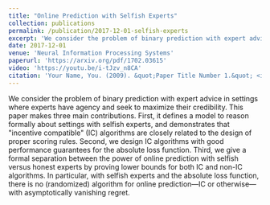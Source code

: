 ```yaml
---
title: "Online Prediction with Selfish Experts"
collection: publications
permalink: /publication/2017-12-01-selfish-experts
excerpt: 'We consider the problem of binary prediction with expert advice in settings where experts have agency and seek to maximize their credibility.'
date: 2017-12-01
venue: 'Neural Information Processing Systems'
paperurl: 'https://arxiv.org/pdf/1702.03615'
video: 'https://youtu.be/i-tJzv_n8CA'
citation: 'Your Name, You. (2009). &quot;Paper Title Number 1.&quot; <i>Journal 1</i>. 1(1).'
---
```



We consider the problem of binary prediction with expert advice in settings where experts have agency and seek to maximize their credibility. This paper makes three main contributions. First, it defines a model to reason formally about settings with selfish experts, and demonstrates that "incentive compatible" (IC) algorithms are closely related to the design of proper scoring rules. Second, we design IC algorithms with good performance guarantees for the absolute loss function. Third, we give a formal separation between the power of online prediction with selfish versus honest experts by proving lower bounds for both IC and non-IC algorithms. In particular, with selfish experts and the absolute loss function, there is no (randomized) algorithm for online prediction—IC or otherwise—with asymptotically vanishing regret.
